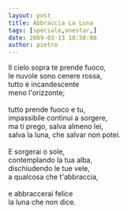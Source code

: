 ```yaml
---
layout: post
title: Abbraccia La Luna
tags: [speciale,onestar,]
date: 2009-03-13 18:50:00
author: pietro
---
```

Il cielo sopra te prende fuoco,<br/>le nuvole sono cenere rossa,<br/>tutto è incandescente<br/>meno l'orizzonte;<br/><br/>tutto prende fuoco e tu,<br/>impassibile continui a sorgere,<br/>ma ti prego, salva almeno lei,<br/>salva la luna, che salvar non potei.<br/><br/>E sorgerai o sole,<br/>contemplando la tua alba,<br/>dischiudendo le tue vele,<br/>a qualcosa che t'abbraccia,<br/><br/>e abbraccerai felice<br/>la luna che non dice.
